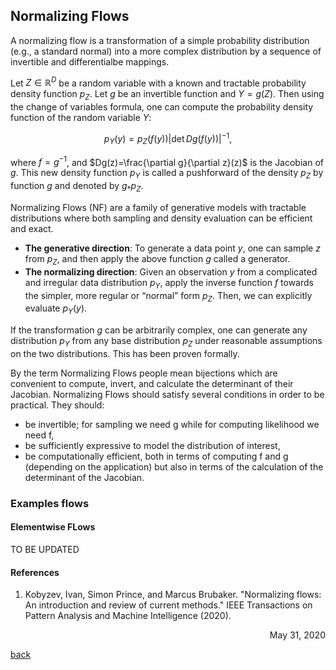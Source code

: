 ## Normalizing Flows

A normalizing flow is a transformation of a simple probability distribution (e.g., a standard normal) into a more complex distribution by a sequence of invertible and differentialbe mappings.

Let $Z\in \mathbb{R}^D$ be a random variable with a known and tractable probability density function $p_Z$. Let $g$ be an invertible function and $Y=g(Z)$. Then using the change of variables formula, one can compute the probability density function of the random variable $Y$: 

$$
p_Y(y) = p_Z(f(y))|\det Dg(f(y))|^{-1},
$$ 

where $f = g^{-1}$, and $Dg(z)=\frac{\partial g}{\partial z}(z)$ is the Jacobian of $g$. This new density function $p_Y$ is called a pushforward of the density $p_Z$ by function $g$ and denoted by $g_* p_Z$. 

Normalizing Flows (NF) are a family of generative models with tractable distributions where both sampling and density evaluation can be efficient and exact. 
* **The generative direction**: To generate a data point $y$, one can sample $z$ from $p_Z$, and then apply the above function $g$ called a generator.
* **The normalizing direction**: Given an observation $y$ from a complicated and irregular data distribution $p_Y$, apply the inverse function $f$ towards the simpler, more regular or “normal” form $p_Z$. Then, we can explicitly evaluate $p_Y(y)$. 

If the transformation $g$ can be arbitrarily complex, one can generate any distribution $p_Y$ from any base distribution $p_Z$ under reasonable assumptions on the two distributions. This has been proven formally.

By the term Normalizing Flows people mean bijections which are convenient to compute, invert, and calculate the determinant of their Jacobian. Normalizing Flows should satisfy several conditions in order to be practical. They should:
* be invertible; for sampling we need g while for computing likelihood we need f,
* be sufficiently expressive to model the distribution of interest,
* be computationally efficient, both in terms of computing f and g (depending on the application) but also in terms of the calculation of the determinant of the Jacobian.

### Examples flows
#### Elementwise FLows
TO BE UPDATED

#### References
1. Kobyzev, Ivan, Simon Prince, and Marcus Brubaker. "Normalizing flows: An introduction and review of current methods." IEEE Transactions on Pattern Analysis and Machine Intelligence (2020).

<div style="text-align: right"> May 31, 2020 </div>

[<u>back</u>](../../ML.md)